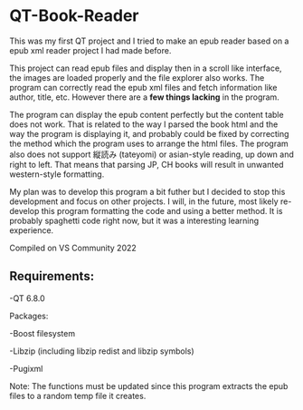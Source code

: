 # QT-Book-Reader

This was my first QT project and I tried to make an epub reader based on a epub xml reader project I had made before. 

This project can read epub files and display then in a scroll like interface, the images are loaded properly and the file explorer also works. The program can correctly read the epub xml files and fetch information like author, title, etc. However there are a **few things lacking** in the program. 

The program can display the epub content perfectly but the content table does not work. That is related to the way I parsed the book html and the way the program is displaying it, and probably could be fixed by correcting the method which the program uses to arrange the html files. The program also does not support 縦読み (tateyomi) or asian-style reading, up down and right to left. That means that parsing JP, CH books will result in unwanted western-style formatting. 

My plan was to develop this program a bit futher but I decided to stop this development and focus on other projects. I will, in the future, most likely re-develop this program formatting the code and using a better method. It is probably spaghetti code right now, but it was a interesting learning experience.


Compiled on VS Community 2022
## Requirements:

-QT 6.8.0

Packages:

-Boost filesystem

-Libzip (including libzip redist and libzip symbols)

-Pugixml


Note:
The functions must be updated since this program extracts the epub files to a random temp file it creates.

